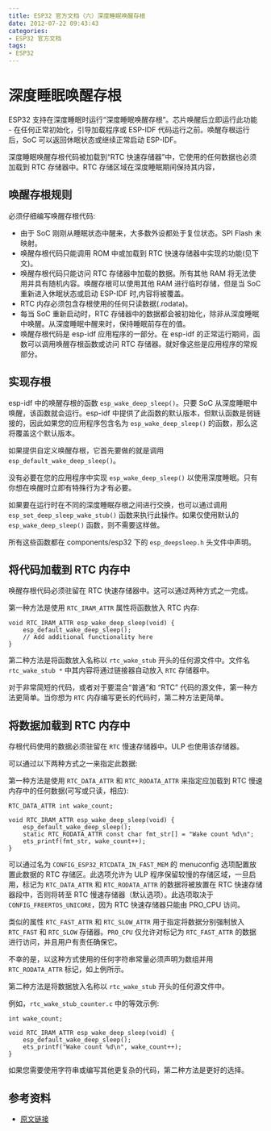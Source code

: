```yaml
---
title: ESP32 官方文档（六）深度睡眠唤醒存根
date: 2012-07-22 09:43:43
categories:
- ESP32 官方文档
tags:
- ESP32
---
```


# 深度睡眠唤醒存根

ESP32 支持在深度睡眠时运行“深度睡眠唤醒存根”。芯片唤醒后立即运行此功能 - 在任何正常初始化，引导加载程序或 ESP-IDF 代码运行之前。唤醒存根运行后，SoC 可以返回休眠状态或继续正常启动 ESP-IDF。

深度睡眠唤醒存根代码被加载到“RTC 快速存储器”中，它使用的任何数据也必须加载到 RTC 存储器中。RTC 存储区域在深度睡眠期间保持其内容，

## 唤醒存根规则

必须仔细编写唤醒存根代码:

 - 由于 SoC 刚刚从睡眠状态中醒来，大多数外设都处于复位状态。SPI Flash 未映射。
 - 唤醒存根代码只能调用 ROM 中或加载到 RTC 快速存储器中实现的功能(见下文)。
 - 唤醒存根代码只能访问 RTC 存储器中加载的数据。所有其他 RAM 将无法使用并具有随机内容。唤醒存根可以使用其他 RAM 进行临时存储，但是当 SoC 重新进入休眠状态或启动 ESP-IDF 时,内容将被覆盖。
 - RTC 内存必须包含存根使用的任何只读数据(.rodata)。
 - 每当 SoC 重新启动时，RTC 存储器中的数据都会被初始化，除非从深度睡眠中唤醒。从深度睡眠中醒来时，保持睡眠前存在的值。
 - 唤醒存根代码是 esp-idf 应用程序的一部分。在 esp-idf 的正常运行期间，函数可以调用唤醒存根函数或访问 RTC 存储器。就好像这些是应用程序的常规部分。

## 实现存根

esp-idf 中的唤醒存根的函数 `esp_wake_deep_sleep()`。只要 SoC 从深度睡眠中唤醒，该函数就会运行。esp-idf 中提供了此函数的默认版本，但默认函数是弱链接的，因此如果您的应用程序包含名为 `esp_wake_deep_sleep()` 的函数，那么这将覆盖这个默认版本。

如果提供自定义唤醒存根，它首先要做的就是调用 `esp_default_wake_deep_sleep()`。

没有必要在您的应用程序中实现 `esp_wake_deep_sleep()` 以使用深度睡眠。只有你想在唤醒时立即有特殊行为才有必要。

如果要在运行时在不同的深度睡眠存根之间进行交换，也可以通过调用 `esp_set_deep_sleep_wake_stub()` 函数来执行此操作。如果仅使用默认的 `esp_wake_deep_sleep()` 函数，则不需要这样做。

所有这些函数都在 components/esp32 下的 `esp_deepsleep.h` 头文件中声明。

## 将代码加载到 RTC 内存中

唤醒存根代码必须驻留在 RTC 快速存储器中。这可以通过两种方式之一完成。

第一种方法是使用 `RTC_IRAM_ATTR` 属性将函数放入 RTC 内存:

```
void RTC_IRAM_ATTR esp_wake_deep_sleep(void) {
    esp_default_wake_deep_sleep();
    // Add additional functionality here
}
```

第二种方法是将函数放入名称以 `rtc_wake_stub` 开头的任何源文件中。文件名 `rtc_wake_stub *` 中其内容将通过链接器自动放入 `RTC` 存储器中。

对于非常简短的代码，或者对于要混合“普通”和 “RTC” 代码的源文件，第一种方法更简单。当你想为 `RTC` 内存编写更长的代码时，第二种方法更简单。

## 将数据加载到 RTC 内存中

存根代码使用的数据必须驻留在 `RTC` 慢速存储器中。ULP 也使用该存储器。

可以通过以下两种方式之一来指定此数据:

第一种方法是使用 `RTC_DATA_ATTR` 和 `RTC_RODATA_ATTR` 来指定应加载到 RTC 慢速内存中的任何数据(可写或只读，相应):

```
RTC_DATA_ATTR int wake_count;

void RTC_IRAM_ATTR esp_wake_deep_sleep(void) {
    esp_default_wake_deep_sleep();
    static RTC_RODATA_ATTR const char fmt_str[] = "Wake count %d\n";
    ets_printf(fmt_str, wake_count++);
}
```

可以通过名为 `CONFIG_ESP32_RTCDATA_IN_FAST_MEM` 的 menuconfig 选项配置放置此数据的 RTC 存储区。此选项允许为 ULP 程序保留较慢的存储区域，一旦启用，标记为 `RTC_DATA_ATTR` 和 `RTC_RODATA_ATTR` 的数据将被放置在 RTC 快速存储器段中，否则将转至 RTC 慢速存储器（默认选项）。此选项取决于 `CONFIG_FREERTOS_UNICORE`，因为 RTC 快速存储器只能由 PRO_CPU 访问。

类似的属性 `RTC_FAST_ATTR` 和 `RTC_SLOW_ATTR` 用于指定将数据分别强制放入 `RTC_FAST` 和 `RTC_SLOW` 存储器。`PRO_CPU` 仅允许对标记为 `RTC_FAST_ATTR` 的数据进行访问，并且用户有责任确保它。

不幸的是，以这种方式使用的任何字符串常量必须声明为数组并用 `RTC_RODATA_ATTR` 标记，如上例所示。

第二种方法是将数据放入名称以 `rtc_wake_stub` 开头的任何源文件中。

例如，`rtc_wake_stub_counter.c` 中的等效示例:

```
int wake_count;

void RTC_IRAM_ATTR esp_wake_deep_sleep(void) {
    esp_default_wake_deep_sleep();
    ets_printf("Wake count %d\n", wake_count++);
}
```

如果您需要使用字符串或编写其他更复杂的代码，第二种方法是更好的选择。

## 参考资料

 - [原文链接](https://docs.espressif.com/projects/esp-idf/en/latest/api-guides/deep-sleep-stub.html)
